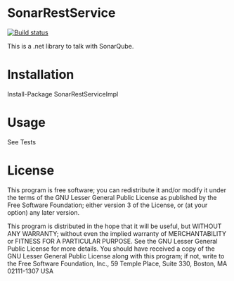 SonarRestService
====================

[![Build status](https://ci.appveyor.com/api/projects/status/w03onktfvppbimow/branch/master?svg=true)](https://ci.appveyor.com/project/TrimbleSolutionsCorporation/vssonarqubeextension/branch/master)

This is a .net library to talk with SonarQube.

# Installation
Install-Package SonarRestServiceImpl

# Usage
See Tests

# License

This program is free software; you can redistribute it and/or modify it under the terms of the GNU Lesser General Public License
as published by the Free Software Foundation; either version 3 of the License, or (at your option) any later version.

This program is distributed in the hope that it will be useful, but WITHOUT ANY WARRANTY; without even the implied warranty
of MERCHANTABILITY or FITNESS FOR A PARTICULAR PURPOSE. See the GNU Lesser General Public License for more details. 
You should have received a copy of the GNU Lesser General Public License along with this program; if not, write to the Free
Software Foundation, Inc., 59 Temple Place, Suite 330, Boston, MA 02111-1307 USA
